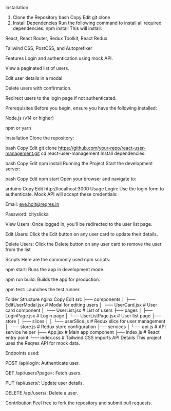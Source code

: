Installation
1. Clone the Repository
bash
Copy
Edit
git clone 
2. Install Dependencies
Run the following command to install all required dependencies:
npm install
This will install:

React, React Router, Redux Toolkit, React Redux

Tailwind CSS, PostCSS, and Autoprefixer

Features
Login and authentication using mock API.

View a paginated list of users.

Edit user details in a modal.

Delete users with confirmation.

Redirect users to the login page if not authenticated.

Prerequisites
Before you begin, ensure you have the following installed:

Node.js (v14 or higher)

npm or yarn

Installation
Clone the repository:

bash
Copy
Edit
git clone https://github.com/your-repo/react-user-management.git
cd react-user-management
Install dependencies:

bash
Copy
Edit
npm install
Running the Project
Start the development server:

bash
Copy
Edit
npm start
Open your browser and navigate to:

arduino
Copy
Edit
http://localhost:3000
Usage
Login:
Use the login form to authenticate. Mock API will accept these credentials:

Email: eve.holt@reqres.in

Password: cityslicka

View Users:
Once logged in, you'll be redirected to the user list page.

Edit Users:
Click the Edit button on any user card to update their details.

Delete Users:
Click the Delete button on any user card to remove the user from the list

Scripts
Here are the commonly used npm scripts:

npm start: Runs the app in development mode.

npm run build: Builds the app for production.

npm test: Launches the test runner.

Folder Structure
nginx
Copy
Edit
src
├── components
│   ├── EditUserModal.jsx   # Modal for editing users
│   ├── UserCard.jsx        # User card component
│   └── UserList.jsx        # List of users
├── pages
│   ├── LoginPage.jsx       # Login page
│   └── UserListPage.jsx    # User list page
├── store
│   ├── slices
│   │   └── userSlice.js    # Redux slice for user management
│   └── store.js            # Redux store configuration
├── services
│   └── api.js              # API service helper
├── App.jsx                 # Main app component
├── index.js                # React entry point
└── index.css               # Tailwind CSS imports
API Details
This project uses the Reqres API for mock data.

Endpoints used:

POST /api/login: Authenticate user.

GET /api/users?page=<page>: Fetch users.

PUT /api/users/<id>: Update user details.

DELETE /api/users/<id>: Delete a user.

Contribution
Feel free to fork the repository and submit pull requests.
